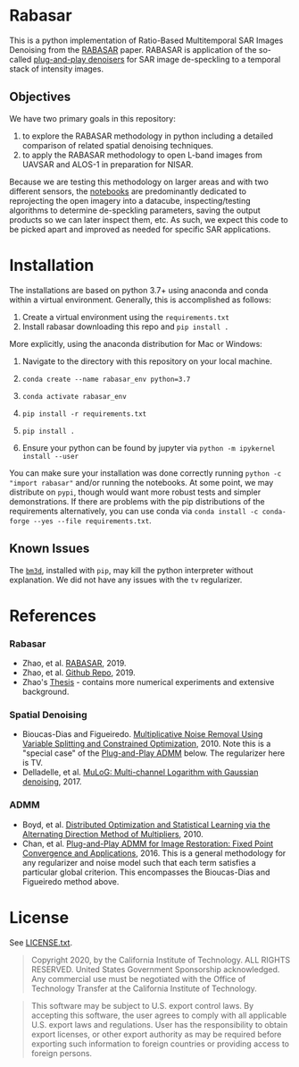 # Rabasar 

This is a python implementation of Ratio-Based Multitemporal SAR Images Denoising from the [RABASAR](https://hal.archives-ouvertes.fr/hal-01791355/) paper. RABASAR is application of the so-called [plug-and-play denoisers](https://arxiv.org/abs/1605.01710) for SAR image de-speckling to a temporal stack of intensity images. 

## Objectives

We have two primary goals in this repository:

1. to explore the RABASAR methodology in python including a detailed comparison of related spatial denoising techniques.
2. to apply the RABASAR methodology to open L-band images from UAVSAR and ALOS-1 in preparation for NISAR. 

Because we are testing this methodology on larger areas and with two different sensors, the [notebooks](notebooks/) are predominantly dedicated to reprojecting the open imagery into a datacube, inspecting/testing algorithms to determine de-speckling parameters, saving the output products so we can later inspect them, etc. As such, we expect this code to be picked apart and improved as needed for specific SAR applications.

# Installation

The installations are based on python 3.7+ using anaconda and conda within a virtual environment. Generally, this is accomplished as follows:

1. Create a virtual environment using the `requirements.txt`
2. Install rabasar downloading this repo and `pip install .`

More explicitly, using the anaconda distribution for Mac or Windows:

1. Navigate to the directory with this repository on your local machine. 
2. `conda create --name rabasar_env python=3.7`
3. `conda activate rabasar_env`
4. `pip install -r requirements.txt`
5. `pip install .` 
    
5. Ensure your python can be found by jupyter via `python -m ipykernel install --user`

You can make sure your installation was done correctly running `python -c "import rabasar"` and/or running the notebooks. At some point, we may distribute on `pypi`, though would want more robust tests and simpler demonstrations. If there are problems with the pip distributions of the requirements alternatively, you can use conda via `conda install -c conda-forge --yes --file requirements.txt`.

## Known Issues

The [`bm3d`](http://www.cs.tut.fi/~foi/GCF-BM3D/), installed with `pip`, may kill the python interpreter without explanation. We did not have any issues with the `tv` regularizer.


# References

### Rabasar
+ Zhao, et al. [RABASAR](https://hal.archives-ouvertes.fr/hal-01791355/), 2019.
+ Zhao, et al. [Github Repo](https://github.com/WeiyingZhao/Multitemporal-SAR-image-denoising), 2019.
+ Zhao's [Thesis](https://perso.telecom-paristech.fr/tupin/PUB/PhDSu.pdf) - contains more numerical experiments and extensive background.

### Spatial Denoising
+  Bioucas-Dias and Figueiredo. [Multiplicative Noise Removal Using Variable
Splitting and Constrained Optimization](https://arxiv.org/pdf/0912.1845.pdf), 2010. Note this is a "special case" of the [Plug-and-Play ADMM](https://arxiv.org/abs/1605.01710) below. The regularizer here is TV.
+ Delladelle, et al. [MuLoG: Multi-channel Logarithm with Gaussian denoising](https://arxiv.org/abs/1704.05335), 2017.

### ADMM

+ Boyd, et al. [Distributed Optimization and Statistical
Learning via the Alternating Direction
Method of Multipliers](https://web.stanford.edu/~boyd/papers/pdf/admm_distr_stats.pdf), 2010.
+ Chan, et al. [Plug-and-Play ADMM for Image Restoration: Fixed Point Convergence and Applications](https://arxiv.org/abs/1605.01710), 2016. This is a general methodology for any regularizer and noise model such that each term satisfies a particular global criterion. This encompasses the Bioucas-Dias and Figueiredo method above.

# License

See [LICENSE.txt](LICENSE.txt).

>Copyright 2020, by the California Institute of Technology. ALL RIGHTS RESERVED. United States Government Sponsorship acknowledged. Any commercial use must be negotiated with the Office of Technology Transfer at the California Institute of Technology.

>This software may be subject to U.S. export control laws. By accepting this software, the user agrees to comply with all applicable U.S. export laws and regulations. User has the responsibility to obtain export licenses, or other export authority as may be required before exporting such information to foreign countries or providing access to foreign persons.